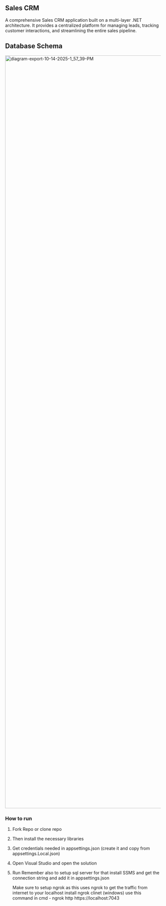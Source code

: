 ## Sales CRM
A comprehensive Sales CRM application built on a multi-layer .NET architecture. It provides a centralized platform for managing leads, tracking customer interactions, and streamlining the entire sales pipeline.

## Database Schema
<img width="1945" height="2437" alt="diagram-export-10-14-2025-1_57_39-PM" src="https://github.com/user-attachments/assets/1f7dcad7-7cdc-4ed0-adb7-43b9e2310fba" />

### How to run
1. Fork Repo or clone repo
2. Then install the necessary libraries
3. Get credentials needed in appsettings.json (create it and copy from appsettings.Local.json)
4. Open Visual Studio and open the solution
5. Run
Remember also to setup sql server for that install SSMS and get the connection string and add it in appsettings.json

   Make sure to setup ngrok as this uses ngrok to get the traffic from internet to your localhost
   install ngrok clinet (windows)
   use this command in cmd - ngrok http https://localhost:7043
   
